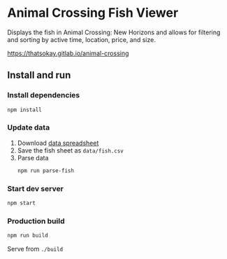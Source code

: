 # Animal Crossing Fish Viewer

Displays the fish in Animal Crossing: New Horizons and allows for filtering and
sorting by active time, location, price, and size.

https://thatsokay.gitlab.io/animal-crossing

## Install and run

### Install dependencies

```bash
npm install
```

### Update data

1. Download [data spreadsheet](https://docs.google.com/spreadsheets/d/13d_LAJPlxMa_DubPTuirkIV4DERBMXbrWQsmSh8ReK4/htmlview#)
1. Save the fish sheet as `data/fish.csv`
1. Parse data
    ```bash
    npm run parse-fish
    ```

### Start dev server

```bash
npm start
```

### Production build

```bash
npm run build
```

Serve from `./build`

